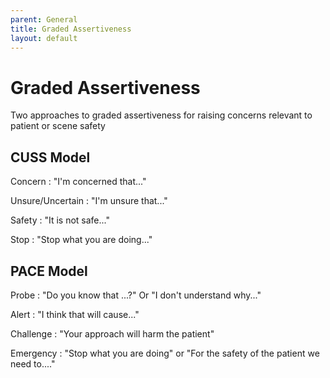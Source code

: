 ```yaml
---
parent: General
title: Graded Assertiveness
layout: default
---
```


# Graded Assertiveness

Two approaches to graded assertiveness for raising concerns relevant to patient or scene safety

## CUSS Model
Concern
: "I'm concerned that..."

Unsure/Uncertain
: "I'm unsure that..."

Safety
: "It is not safe..."

Stop
: "Stop what you are doing..."

## PACE Model
Probe
: "Do you know that ...?" Or "I don't understand why..."

Alert
: "I think that will cause..."

Challenge
: "Your approach will harm the patient"

Emergency
: "Stop what you are doing" or "For the safety of the patient we need to...."
